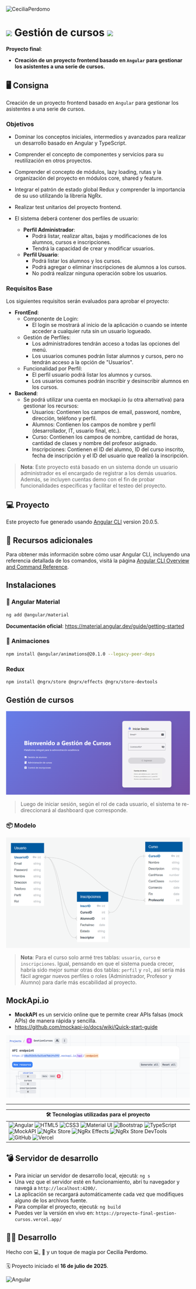 ![CeciliaPerdomo](image-3.png)

# <img src="Angular.png" style="width: 3%"> Gestión de cursos <img src="Angular.png" style="width: 3%">
**Proyecto final**: 
- **Creación de un proyecto frontend basado en `Angular` para gestionar los asistentes a una serie de cursos.**

## 🖥️ Consigna
Creación de un proyecto frontend basado en `Angular` para gestionar los asistentes a una serie de cursos.

### **Objetivos**
- Dominar los conceptos iniciales, intermedios y avanzados para realizar un desarrollo basado en Angular y TypeScript.
- Comprender el concepto de componentes y servicios para su reutilización en otros proyectos.
-   Comprender el concepto de módulos, lazy loading, rutas y la organización del proyecto en módulos core, shared y feature.
- Integrar el patrón de estado global Redux y comprender la importancia de su uso utilizando la librería NgRx.
- Realizar test unitarios del proyecto frontend.

- El sistema deberá contener dos perfiles de usuario:
    - **Perfil Administrador**:
        - Podrá listar, realizar altas, bajas y modificaciones de los alumnos, cursos e inscripciones.
        - Tendrá la capacidad de crear y modificar usuarios.
    - **Perfil Usuario**:
        - Podrá listar los alumnos y los cursos.
        - Podrá agregar o eliminar inscripciones de alumnos a los cursos.
        - No podrá realizar ninguna operación sobre los usuarios.

### **Requisitos Base**
Los siguientes requisitos serán evaluados para aprobar el proyecto:

- **FrontEnd**:
    - Componente de Login:
        - El login se mostrará al inicio de la aplicación o cuando se intente acceder a cualquier ruta sin un usuario logueado.
    - Gestión de Perfiles:
        - Los administradores tendrán acceso a todas las opciones del menú.
        - Los usuarios comunes podrán listar alumnos y cursos, pero no tendrán acceso a la opción de "Usuarios".
    - Funcionalidad por Perfil:
        - El perfil usuario podrá listar los alumnos y cursos.
        - Los usuarios comunes podrán inscribir y desinscribir alumnos en los cursos.
- **Backend**:
    - Se podrá utilizar una cuenta en mockapi.io (u otra alternativa) para gestionar los recursos:
        - Usuarios: Contienen los campos de email, password, nombre, dirección, teléfono y perfil.
        - Alumnos: Contienen los campos de nombre y perfil (desarrollador, IT, usuario final, etc.).
        - Curso: Contienen los campos de nombre, cantidad de horas, cantidad de clases y nombre del profesor asignado.
        - Inscripciones: Contienen el ID del alumno, ID del curso inscrito, fecha de inscripción y el ID del usuario que realizó la inscripción.

> **Nota**: Este proyecto está basado en un sistema donde un usuario administrador es el encargado de registrar a los demás usuarios. Además, se incluyen cuentas demo con el fin de probar funcionalidades específicas y facilitar el testeo del proyecto.

## ​💻​ Proyecto
Este proyecto fue generado usando [Angular CLI](https://github.com/angular/angular-cli) version 20.0.5.

## ​​📑​ Recursos adicionales
Para obtener más información sobre cómo usar Angular CLI, incluyendo una referencia detallada de los comandos, visitá la página [Angular CLI Overview and Command Reference](https://angular.dev/tools/cli).

## Instalaciones 
### 🎨 Angular Material
```bash
ng add @angular/material
```
**Documentación oficial**: https://material.angular.dev/guide/getting-started

### 🤡​ Animaciones
```bash
npm install @angular/animations@20.1.0 --legacy-peer-deps
```

### Redux
```bash
npm install @ngrx/store @ngrx/effects @ngrx/store-devtools
```

## Gestión de cursos 
![alt text](image-10.png)

> Luego de iniciar sesión, según el rol de cada usuario, el sistema te re-direccionará al dashboard que corresponde. 

### 📦 Modelo
![ModeladoBaseDatos](image-8.png)

> **Nota**: Para el curso solo armé tres tablas: `usuario`, `curso` e `inscripciones`. Igual, pensando en que el sistema pueda crecer, habría sido mejor sumar otras dos tablas: `perfil` y `rol`, así sería más fácil agregar nuevos perfiles o roles (Administrador, Profesor y Alumno) para darle más escabilidad al proyecto. 

## MockApi.io
- **MockAPI** es un servicio online que te permite crear APIs falsas (mock APIs) de manera rápida y sencilla.
- https://github.com/mockapi-io/docs/wiki/Quick-start-guide

![MockApi.io](image-9.png)

---  

| 🛠️ **Tecnologías utilizadas para el proyecto**  |
|----------------------------|
| ![Angular](https://img.shields.io/badge/Angular-DD0031?style=flat&logo=angular&logoColor=white) ![HTML5](https://img.shields.io/badge/HTML5-E34F26?style=flat&logo=html5&logoColor=white) ![CSS3](https://img.shields.io/badge/CSS3-1572B6?style=flat&logo=css3&logoColor=white) ![Material UI](https://img.shields.io/badge/Material--UI-007FFF?style=flat&logo=mui&logoColor=white) ![Bootstrap](https://img.shields.io/badge/Bootstrap-7952B3?style=flat&logo=bootstrap&logoColor=white) ![TypeScript](https://img.shields.io/badge/TypeScript-3178C6?style=flat&logo=typescript&logoColor=white) ![MockAPI](https://img.shields.io/badge/MockAPI-00CFFF?style=flat&logo=mockapi&logoColor=white) ![NgRx Store](https://img.shields.io/badge/NgRx%20Store-E23237?style=flat&logo=ngrx&logoColor=white) ![NgRx Effects](https://img.shields.io/badge/NgRx%20Effects-E23237?style=flat&logo=ngrx&logoColor=white) ![NgRx Store DevTools](https://img.shields.io/badge/NgRx%20StoreDevTools-E23237?style=flat&logo=ngrx&logoColor=white) ![GitHub](https://img.shields.io/badge/GitHub-181717?style=flat&logo=github&logoColor=white) ![Vercel](https://img.shields.io/badge/Vercel-000000?style=flat&logo=vercel&logoColor=white)  |


## ​​💣​ Servidor de desarrollo
- Para iniciar un servidor de desarrollo local, ejecutá: `ng s`
- Una vez que el servidor esté en funcionamiento, abrí tu navegador y navegá a `http://localhost:4200/`.
- La aplicación se recargará automáticamente cada vez que modifiques alguno de los archivos fuente.
- Para compilar el proyecto, ejecutá: `ng build`
- Puedes ver la versión en vivo en: `https://proyecto-final-gestion-cursos.vercel.app/`

## 👩‍💻 Desarrollo
<p>Hecho con 💻, 🧉 y un toque de magia por <a href="https://www.linkedin.com/in/cecilia-perdomo/" style="color: black; text-decoration: none;">Cecilia Perdomo</a>.</p>
🗓️ Proyecto iniciado el <strong>16 de julio de 2025</strong>.

![Angular](image.png)